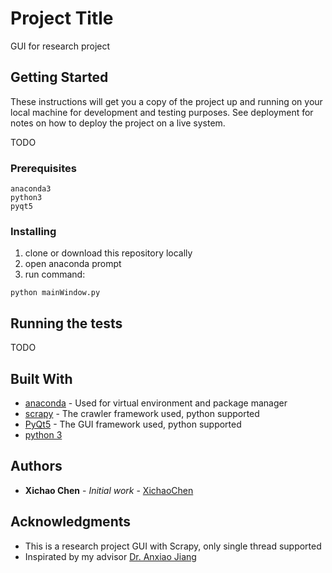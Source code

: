 # Project Title

GUI for research project

## Getting Started

These instructions will get you a copy of the project up and running on your local machine for development and testing purposes. See deployment for notes on how to deploy the project on a live system.

TODO

### Prerequisites

```
anaconda3
python3
pyqt5
```

### Installing

1. clone or download this repository locally
2. open anaconda prompt
3. run command:
```
python mainWindow.py
```


## Running the tests

TODO


## Built With

* [anaconda](https://www.anaconda.com/) - Used for virtual environment and package manager
* [scrapy](https://scrapy.org/) - The crawler framework used, python supported
* [PyQt5](https://www.qt.io/) - The GUI framework used, python supported
* [python 3](https://www.python.org/download/releases/3.0/)

## Authors

* **Xichao Chen** - *Initial work* - [XichaoChen](https://github.com/chenshaw1995)

## Acknowledgments

* This is a research project GUI with Scrapy, only single thread supported
* Inspirated by my advisor [Dr. Anxiao Jiang](http://faculty.cse.tamu.edu/ajiang/)
